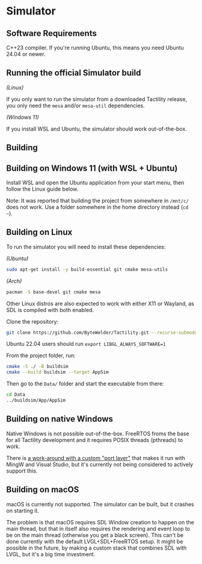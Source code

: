 # Simulator

## Software Requirements

C++23 compiler. If you're running Ubuntu, this means you need Ubuntu 24.04 or newer.

## Running the official Simulator build

*(Linux)*

If you only want to run the simulator from a downloaded Tactility release, you only need the `mesa` and/or `mesa-util` dependencies.

*(Windows 11)*

If you install WSL and Ubuntu, the simulator should work out-of-the-box.

## Building

## Building on Windows 11 (with WSL + Ubuntu)

Install WSL and open the Ubuntu application from your start menu, then follow the Linux guide below.

Note: It was reported that building the project from somewhere in `/mnt/c/` does not work.
Use a folder somewhere in the home directory instead (`cd ~`).

## Building on Linux

To run the simulator you will need to install these dependencies:

*(Ubuntu)*
```sh
sudo apt-get install -y build-essential git cmake mesa-utils
```

*(Arch)*
```sh
pacman -S base-devel git cmake mesa
```

Other Linux distros are also expected to work with either X11 or Wayland, as SDL is compiled with both enabled.

Clone the repository:

```sh
git clone https://github.com/ByteWelder/Tactility.git --recurse-submodules
```

Ubuntu 22.04 users should run `export LIBGL_ALWAYS_SOFTWARE=1`

From the project folder, run:

```sh
cmake -S ./ -B buildsim
cmake --build buildsim --target AppSim
```

Then go to the `Data/` folder and start the executable from there:

```sh
cd Data
../buildsim/App/AppSim
```

## Building on native Windows

Native Windows is not possible out-of-the-box.
FreeRTOS froms the base for all Tactility development and it requires POSIX threads (pthreads) to work.

There is [a work-around with a custom "port layer"](https://www.freertos.org/Documentation/02-Kernel/03-Supported-devices/04-Demos/03-Emulation-and-simulation/Windows/FreeRTOS-Windows-Simulator-Emulator-for-Visual-Studio-and-Eclipse-MingW)
that makes it run with MingW and Visual Studio, but it's currently not being considered to actively support this. 

## Building on macOS

macOS is currently not supported. The simulator can be built, but it crashes on starting it.

The problem is that macOS requires SDL Window creation to happen on the main thread, but that in itself
also requires the rendering and event loop to be on the main thread (otherwise you get a black screen).
This can't be done currently with the default LVGL+SDL+FreeRTOS setup.
It might be possible in the future, by making a custom stack that combines SDL with LVGL, but it's a big time investment.
